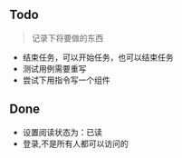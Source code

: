 ## Todo
> 记录下将要做的东西

* 结束任务，可以开始任务，也可以结束任务
* 测试用例需要重写
* 尝试下用指令写一个组件


## Done
* 设置阅读状态为：已读
* 登录,不是所有人都可以访问的